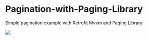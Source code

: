 # Pagination-with-Paging-Library
Simple pagination example with Retrofit Mvvm and Paging Library

<img src="https://media.giphy.com/media/8PdsewayNFPT8fPSZR/giphy.gif">


